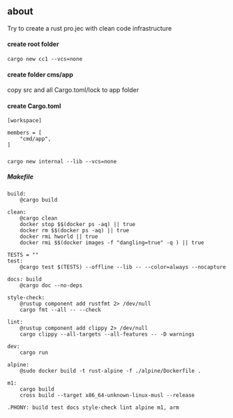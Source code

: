 ## about
Try to create a rust pro.jec with clean code infrastructure

#### create root folder
```shell
cargo new cc1 --vcs=none
```

#### create folder cms/app
copy src and all Cargo.toml/lock to app folder

#### create Cargo.toml
```text
[workspace]

members = [
    "cmd/app",
]
```

#####
````text
cargo new internal --lib --vcs=none
````


##### Makefile
```text
build:
	@cargo build

clean:
	@cargo clean
	docker stop $$(docker ps -aq) || true
	docker rm $$(docker ps -aq) || true
	docker rmi hworld || true
	docker rmi $$(docker images -f "dangling=true" -q ) || true

TESTS = ""
test:
	@cargo test $(TESTS) --offline --lib -- --color=always --nocapture

docs: build
	@cargo doc --no-deps

style-check:
	@rustup component add rustfmt 2> /dev/null
	cargo fmt --all -- --check

lint:
	@rustup component add clippy 2> /dev/null
	cargo clippy --all-targets --all-features -- -D warnings

dev:
	cargo run

alpine:
	@sudo docker build -t rust-alpine -f ./alpine/Dockerfile .

m1:
	cargo build
	cross build --target x86_64-unknown-linux-musl --release

.PHONY: build test docs style-check lint alpine m1, arm

```
